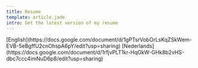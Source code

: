 ```yaml
---
title: Resume
template: article.jade
intro: Get the latest version of my resume
---
```


<div class="resume">
[English](https://docs.google.com/document/d/1gPTsrVobOrLsKqZSkWem-EVB-5eBgffU2cnOhspA6pY/edit?usp=sharing)
[Nederlands](https://docs.google.com/document/d/1rfjvPLT1kr-HqGkW-GHk8b2vHS-dbc7ccc4imNuD6p8/edit?usp=sharing)
</div>